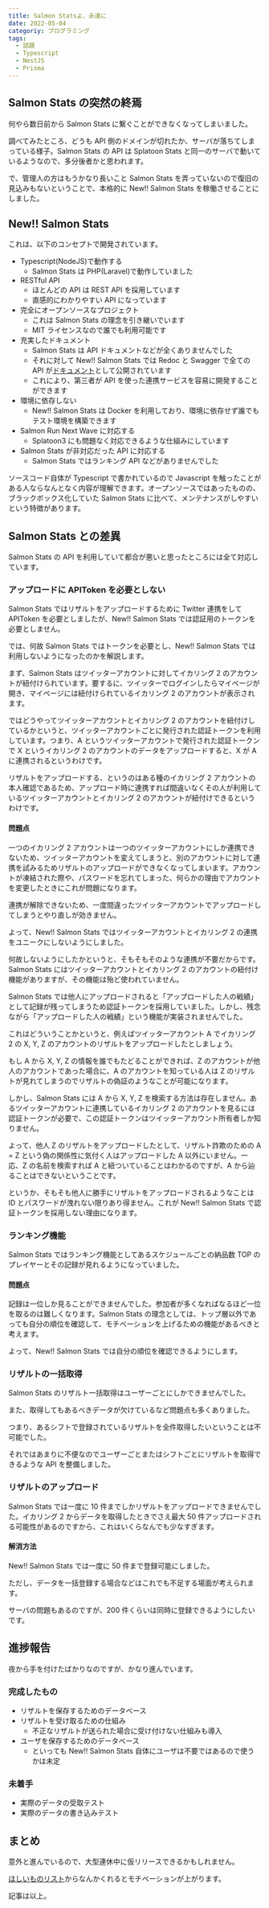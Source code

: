 ```yaml
---
title: Salmon Statsよ、永遠に
date: 2022-05-04
categoriy: プログラミング
tags:
  - 話題
  - Typescript
  - NestJS
  - Prisma
---
```


## Salmon Stats の突然の終焉

何やら数日前から Salmon Stats に繋ぐことができなくなってしまいました。

調べてみたところ、どうも API 側のドメインが切れたか、サーバが落ちてしまっている様子。Salmon Stats の API は Splatoon Stats と同一のサーバで動いているようなので、多分後者かと思われます。

で、管理人の方はもうかなり長いこと Salmon Stats を弄っていないので復旧の見込みもないということで、本格的に New!! Salmon Stats を稼働させることにしました。

## New!! Salmon Stats

これは、以下のコンセプトで開発されています。

- Typescript(NodeJS)で動作する
  - Salmon Stats は PHP(Laravel)で動作していました
- RESTful API
  - ほとんどの API は REST API を採用しています
  - 直感的にわかりやすい API になっています
- 完全にオープンソースなプロジェクト
  - これは Salmon Stats の理念を引き継いでいます
  - MIT ライセンスなので誰でも利用可能です
- 充実したドキュメント
  - Salmon Stats は API ドキュメントなどが全くありませんでした
  - それに対して New!! Salmon Stats では Redoc と Swagger で全ての API が[ドキュメント](https://tkgstrator.github.io/SalmonStats-Server/)として公開されています
  - これにより、第三者が API を使った連携サービスを容易に開発することができます
- 環境に依存しない
  - New!! Salmon Stats は Docker を利用しており、環境に依存せず誰でもテスト環境を構築できます
- Salmon Run Next Wave に対応する
  - Splatoon3 にも問題なく対応できるような仕組みにしています
- Salmon Stats が非対応だった API に対応する
  - Salmon Stats ではランキング API などがありませんでした

ソースコード自体が Typescript で書かれているので Javascript を触ったことがある人ならなんとなく内容が理解できます。オープンソースではあったものの、ブラックボックス化していた Salmon Stats に比べて、メンテナンスがしやすいという特徴があります。

## Salmon Stats との差異

Salmon Stats の API を利用していて都合が悪いと思ったところには全て対応しています。

### アップロードに APIToken を必要としない

Salmon Stats ではリザルトをアップロードするために Twitter 連携をして APIToken を必要としましたが、New!! Salmon Stats では認証用のトークンを必要としません。

では、何故 Salmon Stats ではトークンを必要とし、New!! Salmon Stats では利用しないようになったのかを解説します。

まず、Salmon Stats はツイッターアカウントに対してイカリング 2 のアカウントが紐付けられています。要するに、ツイッターでログインしたらマイページが開き、マイページには紐付けられているイカリング 2 のアカウントが表示されます。

ではどうやってツイッターアカウントとイカリング 2 のアカウントを紐付けしているかというと、ツイッターアカウントごとに発行された認証トークンを利用しています。つまり、A というツイッターアカウントで発行された認証トークンで X というイカリング 2 のアカウントのデータをアップロードすると、X が A に連携されるというわけです。

リザルトをアップロードする、というのはある種のイカリング 2 アカウントの本人確認であるため、アップロード時に連携すれば間違いなくその人が利用しているツイッターアカウントとイカリング 2 のアカウントが紐付けできるというわけです。

#### 問題点

一つのイカリング 2 アカウントは一つのツイッターアカウントにしか連携できないため、ツイッターアカウントを変えてしまうと、別のアカウントに対して連携を試みるためリザルトのアップロードができなくなってしまいます。アカウントが凍結された際や、パスワードを忘れてしまった、何らかの理由でアカウントを変更したときにこれが問題になります。

連携が解除できないため、一度間違ったツイッターアカウントでアップロードしてしまうとやり直しが効きません。

よって、New!! Salmon Stats ではツイッターアカウントとイカリング 2 の連携をユニークにしないようにしました。

何故しないようにしたかというと、そもそもそのような連携が不要だからです。Salmon Stats にはツイッターアカウントとイカリング 2 のアカウントの紐付け機能がありますが、その機能は殆ど使われていません。

Salmon Stats では他人にアップロードされると「アップロードした人の戦績」として記録が残ってしまうため認証トークンを採用していました。しかし、残念ながら「アップロードした人の戦績」という機能が実装されませんでした。

これはどういうことかというと、例えばツイッターアカウント A でイカリング 2 の X, Y, Z のアカウントのリザルトをアップロードしたとしましょう。

もし A から X, Y, Z の情報を誰でもたどることができれば、Z のアカウントが他人のアカウントであった場合に、A のアカウントを知っている人は Z のリザルトが見れてしまうのでリザルトの偽証のようなことが可能になります。

しかし、Salmon Stats には A から X, Y, Z を検索する方法は存在しません。あるツイッターアカウントに連携しているイカリング 2 のアカウントを見るには認証トークンが必要で、この認証トークンはツイッターアカウント所有者しか知りません。

よって、他人 Z のリザルトをアップロードしたとして、リザルト詐欺のための A = Z という偽の関係性に気付く人はアップロードした A 以外にいません。一応、Z の名前を検索すれば A と紐ついていることはわかるのですが、A から辿ることはできないということです。

というか、そもそも他人に勝手にリザルトをアップロードされるようなことは ID とパスワードが洩れない限りあり得ません。これが New!! Salmon Stats で認証トークンを採用しない理由になります。

### ランキング機能

Salmon Stats ではランキング機能としてあるスケジュールごとの納品数 TOP のプレイヤーとその記録が見れるようになっていました。

#### 問題点

記録は一位しか見ることができませんでした。参加者が多くなればなるほど一位を取るのは難しくなります。Salmon Stats の理念としては、トップ層以外であっても自分の順位を確認して、モチベーションを上げるための機能があるべきと考えます。

よって、New!! Salmon Stats では自分の順位を確認できるようにします。

### リザルトの一括取得

Salmon Stats のリザルト一括取得はユーザーごとにしかできませんでした。

また、取得してもあるべきデータが欠けているなど問題点も多くありました。

つまり、あるシフトで登録されているリザルトを全件取得したいということは不可能でした。

それではあまりに不便なのでユーザーごとまたはシフトごとにリザルトを取得できるような API を整備しました。

### リザルトのアップロード

Salmon Stats では一度に 10 件までしかリザルトをアップロードできませんでした。イカリング 2 からデータを取得したときでさえ最大 50 件アップロードされる可能性があるのですから、これはいくらなんでも少なすぎます。

#### 解消方法

New!! Salmon Stats では一度に 50 件まで登録可能にしました。

ただし、データを一括登録する場合などはこれでも不足する場面が考えられます。

サーバの問題もあるのですが、200 件くらいは同時に登録できるようにしたいです。

## 進捗報告

夜から手を付けたばかりなのですが、かなり進んでいます。

### 完成したもの

- リザルトを保存するためのデータベース
- リザルトを受け取るための仕組み
  - 不正なリザルトが送られた場合に受け付けない仕組みも導入
- ユーザを保存するためのデータベース
  - といっても New!! Salmon Stats 自体にユーザは不要ではあるので使うかは未定

### 未着手

- 実際のデータの受取テスト
- 実際のデータの書き込みテスト

## まとめ

意外と進んでいるので、大型連休中に仮リリースできるかもしれません。

[ほしいものリスト](https://www.amazon.co.jp/hz/wishlist/ls/1OVWKJ7C5R9XK?ref_=wl_share)からなんかくれるとモチベーションが上がります。

記事は以上。

